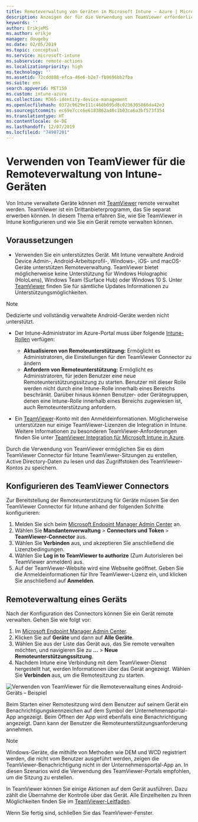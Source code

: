 ```yaml
---
title: Remoteverwaltung von Geräten in Microsoft Intune – Azure | Microsoft-Dokumentation
description: Anzeigen der für die Verwendung von TeamViewer erforderlichen Rollen, Installieren des TeamViewer Connectors und ausführliche Anleitung zur Remoteverwaltung von Geräten mit Microsoft Intune im Azure-Portal
keywords: ''
author: ErikjeMS
ms.author: erikje
manager: dougeby
ms.date: 02/05/2019
ms.topic: conceptual
ms.service: microsoft-intune
ms.subservice: remote-actions
ms.localizationpriority: high
ms.technology: ''
ms.assetid: 72cdd888-efca-46e6-b2e7-fb9696bb2fba
ms.suite: ems
search.appverid: MET150
ms.custom: intune-azure
ms.collection: M365-identity-device-management
ms.openlocfilehash: 0372c9629e111c460b095d8c0236305866da42e3
ms.sourcegitcommit: ec69e7ccc6e6183862a48c1b03ca6a3bf573f354
ms.translationtype: HT
ms.contentlocale: de-DE
ms.lasthandoff: 12/07/2019
ms.locfileid: "74907201"
---
```

# <a name="use-teamviewer-to-remotely-administer-intune-devices"></a>Verwenden von TeamViewer für die Remoteverwaltung von Intune-Geräten

Von Intune verwaltete Geräte können mit [TeamViewer](https://www.teamviewer.com) remote verwaltet werden. TeamViewer ist ein Drittanbieterprogramm, das Sie separat erwerben können. In diesem Thema erfahren Sie, wie Sie TeamViewer in Intune konfigurieren und wie Sie ein Gerät remote verwalten können. 

## <a name="prerequisites"></a>Voraussetzungen

- Verwenden Sie ein unterstütztes Gerät. Mit Intune verwaltete Android Device Admin-, Android-Arbeitsprofil-, Windows-, iOS- und macOS-Geräte unterstützen Remoteverwaltung. TeamViewer bietet möglicherweise keine Unterstützung für Windows Holographic (HoloLens), Windows Team (Surface Hub) oder Windows 10 S. Unter [TeamViewer](https://www.teamviewer.com) finden Sie für sämtliche Updates Informationen zu Unterstützungsmöglichkeiten.

> [!NOTE]
> Dedizierte und vollständig verwaltete Android-Geräte werden nicht unterstützt.

- Der Intune-Administrator im Azure-Portal muss über folgende [Intune-Rollen](../fundamentals/role-based-access-control.md) verfügen:  

  - **Aktualisieren von Remoteunterstützung:** Ermöglicht es Administratoren, die Einstellungen für den TeamViewer Connector zu ändern
  - **Anfordern von Remoteunterstützung:** Ermöglicht es Administratoren, für jeden Benutzer eine neue Remoteunterstützungssitzung zu starten. Benutzer mit dieser Rolle werden nicht durch eine Intune-Rolle innerhalb eines Bereichs beschränkt. Darüber hinaus können Benutzer- oder Gerätegruppen, denen eine Intune-Rolle innerhalb eines Bereichs zugewiesen ist, auch Remoteunterstützung anfordern. 

- Ein [TeamViewer](https://www.teamviewer.com)-Konto mit den Anmeldeinformationen. Möglicherweise unterstützen nur einige TeamViewer-Lizenzen die Integration in Intune. Weitere Informationen zu besonderen TeamViewer-Anforderungen finden Sie unter [TeamViewer Integration für Microsoft Intune in Azure](https://www.teamviewer.com/integrations/microsoft-intune/).

Durch die Verwendung von TeamViewer ermöglichen Sie es dem TeamViewer Connector für Intune TeamViewer-Sitzungen zu erstellen, Active Directory-Daten zu lesen und das Zugriffstoken des TeamViewer-Kontos zu speichern.

## <a name="configure-the-teamviewer-connector"></a>Konfigurieren des TeamViewer Connectors

Zur Bereitstellung der Remoteunterstützung für Geräte müssen Sie den TeamViewer Connector für Intune anhand der folgenden Schritte konfigurieren:

1. Melden Sie sich beim [Microsoft Endpoint Manager Admin Center](https://go.microsoft.com/fwlink/?linkid=2109431) an.
2. Wählen Sie **Mandantenverwaltung** > **Connectors und Token** > **TeamViewer-Connector** aus.
3. Wählen Sie **Verbinden** aus, und akzeptieren Sie anschließend die Lizenzbedingungen.
4. Wählen Sie **Log in to TeamViewer to authorize** (Zum Autorisieren bei TeamViewer anmelden) aus.
5. Auf der TeamViewer-Website wird eine Webseite geöffnet. Geben Sie die Anmeldeinformationen für Ihre TeamViewer-Lizenz ein, und klicken Sie anschließend auf **Anmelden**.

## <a name="remotely-administer-a-device"></a>Remoteverwaltung eines Geräts

Nach der Konfiguration des Connectors können Sie ein Gerät remote verwalten. Gehen Sie wie folgt vor: 

1. Im [Microsoft Endpoint Manager Admin Center](https://go.microsoft.com/fwlink/?linkid=2109431).
2. Klicken Sie auf **Geräte** und dann auf **Alle Geräte**.
3. Wählen Sie aus der Liste das Gerät aus, das Sie remote verwalten möchten, und navigieren Sie zu **...**  > **Neue Remoteunterstützungssitzung**.
4. Nachdem Intune eine Verbindung mit dem TeamViewer-Dienst hergestellt hat, werden Informationen über das Gerät angezeigt. Wählen Sie **Verbinden** aus, um die Remotesitzung zu starten.

![Verwenden von TeamViewer für die Remoteverwaltung eines Android-Geräts – Beispiel](./media/teamviewer-support/android-teamviewer.png)

Beim Starten einer Remotesitzung wird dem Benutzer auf seinem Gerät ein Benachrichtigungskennzeichen auf dem Symbol der Unternehmensportal-App angezeigt. Beim Öffnen der App wird ebenfalls eine Benachrichtigung angezeigt. Dann kann der Benutzer die Remoteunterstützungsanforderung annehmen.

> [!NOTE]
> Windows-Geräte, die mithilfe von Methoden wie DEM und WCD registriert werden, die nicht vom Benutzer ausgeführt werden, zeigen die TeamViewer-Benachrichtigung nicht in der Unternehmensportal-App an. In diesen Szenarios wird die Verwendung des TeamViewer-Portals empfohlen, um die Sitzung zu erstellen.

In TeamViewer können Sie einige Aktionen auf dem Gerät ausführen. Dazu zählt die Übernahme der Kontrolle über das Gerät. Alle Einzelheiten zu Ihren Möglichkeiten finden Sie im [TeamViewer-Leitfaden](https://www.teamviewer.com/support/documents/).

Wenn Sie fertig sind, schließen Sie das TeamViewer-Fenster.

